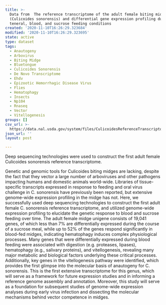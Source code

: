```yaml
---
title: >-
  Data from  The reference transcriptome of the adult female biting midge
  (Culicoides sonorensis) and differential gene expression profiling during
  teneral, blood, and sucrose feeding conditions
created: '2020-11-10T16:26:29.323684'
modified: '2020-11-10T16:26:29.323695'
state: active
type: dataset
tags:
  - Anautogeny
  - Arbovirus
  - Biting Midge
  - Bluetongue
  - Culicoides Sonorensis
  - De Novo Transcriptome
  - Ehdv
  - Epizootic Hemorrhagic Disease Virus
  - Flies
  - Hematophagy
  - Insects
  - Np104
  - Rnaseq
  - Vector
  - Vitellogenesis
groups: []
csv_url: >-
  https://data.nal.usda.gov/system/files/CulicoidesReferenceTranscriptome_DataDictionary.csv
json_url: ''
layout: post

---
```

<p>Deep sequencing technologies were used to construct the first adult female Culicoides sonorensis reference transcriptome.</p>
<p>Genetic and genomic tools for Culicoides biting midges are lacking, despite the fact that they vector a large number of arboviruses and other pathogens impacting humans and domestic animals world-wide. Libraries of tissue-specific transcripts expressed in response to feeding and oral virus challenge in C. sonorensis have previously been reported, but extensive genome-wide expression profiling in the midge has not. Here, we successfully used deep sequencing technologies to construct the first adult female C. sonorensis reference transcriptome, and utilized genome-wide expression profiling to elucidate the genetic response to blood and sucrose feeding over time. The adult female midge unigene consists of 19,041 genes, of which less than 7% are differentially expressed during the course of a sucrose meal, while up to 52% of the genes respond significantly in blood-fed midges, indicating hematophagy induces complex physiological processes. Many genes that were differentially expressed during blood feeding were associated with digestion (e.g. proteases, lipases), hematophagy (e.g., salivary proteins), and vitellogenesis, revealing many major metabolic and biological factors underlying these critical processes. Additionally, key genes in the vitellogenesis pathway were identified, which provides the first glimpse into the molecular basis of anautogeny for C. sonorensis. This is the first extensive transcriptome for this genus, which will serve as a framework for future expression studies and in informing a reference genome assembly and annotation. Moreover, this study will serve as a foundation for subsequent studies of genome-wide expression analyses during early virus infection and dissecting the molecular mechanisms behind vector competence in midges.</p>

